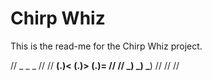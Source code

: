 # Chirp Whiz

This is the read-me for the Chirp Whiz project.

//      _      _      _		//
//   __(.)< __(.)> __(.)=	//
//   \___)  \___)  \___)	//
//				//
